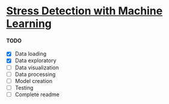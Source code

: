 # **<u>Stress Detection with Machine Learning</u>**



#### **__TODO__**
- [x] Data loading
- [x] Data exploratory
- [ ] Data visualization
- [ ] Data processing
- [ ] Model creation
- [ ] Testing
- [ ] Complete readme